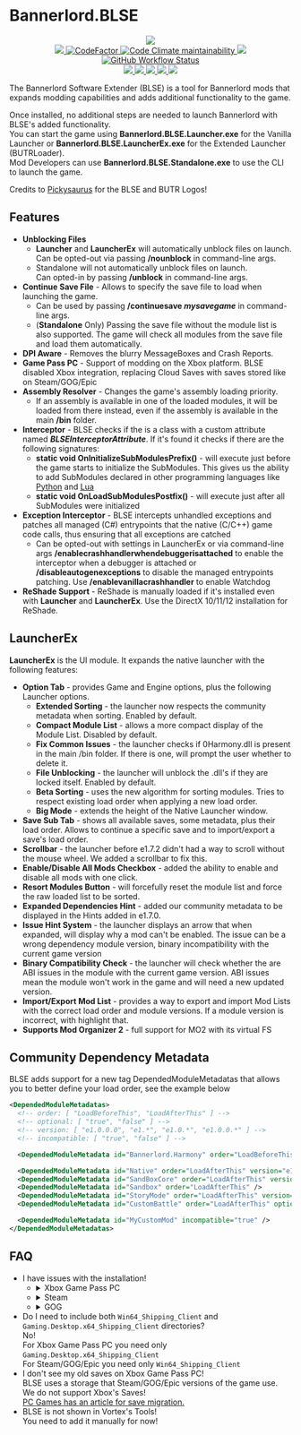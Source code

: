 # Bannerlord.BLSE
<p align="center">
  <a href="https://github.com/BUTR/Bannerlord.UIExtenderEx" alt="Logo">
    <img src="https://media.discordapp.net/attachments/422092475163869201/1083742477250465843/BLSE_SMALL_SMALL.png" />
  </a>
  </br>
  <a href="https://github.com/BUTR/Bannerlord.BLSE" alt="Lines Of Code">
    <img src="https://aschey.tech/tokei/github/BUTR/Bannerlord.BLSE?category=code" />
  </a>
  <a href="https://www.codefactor.io/repository/github/butr/bannerlord.blse">
    <img src="https://www.codefactor.io/repository/github/butr/bannerlord.blse/badge" alt="CodeFactor" />
  </a>
  <a href="https://codeclimate.com/github/BUTR/Bannerlord.BLSE/maintainability">
    <img alt="Code Climate maintainability" src="https://img.shields.io/codeclimate/maintainability-percentage/BUTR/Bannerlord.BLSE">
  </a>
  <a title="Crowdin" target="_blank" href="https://crowdin.com/project/butrloader">
    <img src="https://badges.crowdin.net/butrloader/localized.svg">
  </a>
  </br>
  <a href="https://github.com/BUTR/Bannerlord.BLSE/actions/workflows/test.yml?query=branch%3Amaster">
    <img alt="GitHub Workflow Status" src="https://img.shields.io/github/actions/workflow/status/BUTR/Bannerlord.BLSE/test.yml?branch=master&label=Game%20Stable%20and%20Beta">
  </a>
  </br>
  <a href="https://www.nexusmods.com/mountandblade2bannerlord/mods/1" alt="NexusMods BLSE">
    <img src="https://img.shields.io/badge/NexusMods-BLSE-yellow.svg" />
  </a>
  <a href="https://www.nexusmods.com/mountandblade2bannerlord/mods/1" alt="NexusMods BLSE">
    <img src="https://img.shields.io/endpoint?url=https%3A%2F%2Fnexusmods-version-pzk4e0ejol6j.runkit.sh%3FgameId%3Dmountandblade2bannerlord%26modId%3D1" />
  </a>
  <a href="https://www.nexusmods.com/mountandblade2bannerlord/mods/1" alt="NexusMods BLSE">
    <img src="https://img.shields.io/endpoint?url=https%3A%2F%2Fnexusmods-downloads-ayuqql60xfxb.runkit.sh%2F%3Ftype%3Dunique%26gameId%3D3174%26modId%3D1" />
  </a>
  <a href="https://www.nexusmods.com/mountandblade2bannerlord/mods/1" alt="NexusMods BLSE">
    <img src="https://img.shields.io/endpoint?url=https%3A%2F%2Fnexusmods-downloads-ayuqql60xfxb.runkit.sh%2F%3Ftype%3Dtotal%26gameId%3D3174%26modId%3D1" />
  </a>
  <a href="https://www.nexusmods.com/mountandblade2bannerlord/mods/1" alt="NexusMods BLSE">
    <img src="https://img.shields.io/endpoint?url=https%3A%2F%2Fnexusmods-downloads-ayuqql60xfxb.runkit.sh%2F%3Ftype%3Dviews%26gameId%3D3174%26modId%3D1" />
  </a>
  </br>
  <!--
  <img src="https://staticdelivery.nexusmods.com/mods/3174/images/2513/2513-1612129311-35018174.png" width="800">
  -->
</p>

The Bannerlord Software Extender (BLSE) is a tool for Bannerlord mods that expands modding capabilities and adds additional functionality to the game.  
  
Once installed, no additional steps are needed to launch Bannerlord with BLSE's added functionality.  
You can start the game using **Bannerlord.BLSE.Launcher.exe** for the Vanilla Launcher or **Bannerlord.BLSE.LauncherEx.exe** for the Extended Launcher (BUTRLoader).  
Mod Developers can use **Bannerlord.BLSE.Standalone.exe** to use the CLI to launch the game.  
  
Credits to [Pickysaurus](https://www.nexusmods.com/users/31179975) for the BLSE and BUTR Logos!  


## Features
* **Unblocking Files** 
  * **Launcher** and **LauncherEx** will automatically unblock files on launch.   
Can be opted-out via passing **/nounblock** in command-line args.
  * Standalone will not automatically unblock files on launch.  
Can opted-in by passing **/unblock** in command-line args.
* **Continue Save File** - Allows to specify the save file to load when launching the game.  
  * Can be used by passing **/continuesave _mysavegame_** in command-line args.  
  * (**Standalone** Only) Passing the save file without the module list is also supported. The game will check all modules from the save file and load them automatically.  
* **DPI Aware** - Removes the blurry MessageBoxes and Crash Reports.
* **Game Pass PC** - Support of modding on the Xbox platform. BLSE disabled Xbox integration, replacing Cloud Saves with saves stored like on Steam/GOG/Epic  
* **Assembly Resolver** - Changes the game's assembly loading priority.  
  * If an assembly is available in one of the loaded modules, it will be loaded from there instead, even if the assembly is available in the main **/bin** folder.  
* **Interceptor** - BLSE checks if the is a class with a custom attribute named ***BLSEInterceptorAttribute***. If it's found it checks if there are the following signatures:  
  *  **static void OnInitializeSubModulesPrefix()** - will execute just before the game starts to initialize the SubModules. This gives us the ability to add SubModules declared in other programming languages like [Python](https://github.com/BUTR/Bannerlord.Python) and [Lua](https://github.com/BUTR/Bannerlord.Lua)  
  * **static void OnLoadSubModulesPostfix()** - will execute just after all SubModules were initialized  
* **Exception Interceptor** - BLSE intercepts unhandled exceptions and patches all managed (C#) entrypoints that the native (C/C++) game code calls, thus ensuring that all exceptions are catched
  * Can be opted-out with settings in LauncherEx or via command-line args **/enablecrashhandlerwhendebuggerisattached** to enable the interceptor when a debugger is attached or **/disableautogenexceptions** to disable the managed entrypoints patching. Use **/enablevanillacrashhandler** to enable Watchdog
* **ReShade Support** - ReShade is manually loaded if it's installed even with **Launcher** and **LauncherEx**. Use the DirectX 10/11/12 installation for ReShade.

## LauncherEx
**LauncherEx** is the UI module. It expands the native launcher with the following features:
* **Option Tab** - provides Game and Engine options, plus the following Launcher options.
  * **Extended Sorting** - the launcher now respects the community metadata when sorting. Enabled by default.
  * **Compact Module List** - allows a more compact display of the Module List. Disabled by default.
  * **Fix Common Issues** - the launcher checks if 0Harmony.dll is present in the main /bin folder. If there is one, will prompt the user whether to delete it.
  * **File Unblocking** - the launcher will unblock the .dll's if they are locked itself. Enabled by default.
  * **Beta Sorting** - uses the new algorithm for sorting modules. Tries to respect existing load order when applying a new load order.
  * **Big Mode** - extends the height of the Native Launcher window.
* **Save Sub Tab** - shows all available saves, some metadata, plus their load order. Allows to continue a specific save and to import/export a save's load order.
* **Scrollbar** - the launcher before e1.7.2 didn't had a way to scroll without the mouse wheel. We added a scrollbar to fix this.
* **Enable/Disable All Mods Checkbox** - added the ability to enable and disable all mods with one click.
* **Resort Modules Button** - will forcefully reset the module list and force the raw loaded list to be sorted.
* **Expanded Dependencies Hint** - added our community metadata to be displayed in the Hints added in e1.7.0.
* **Issue Hint System** - the launcher displays an arrow that when expanded, will display why a mod can't be enabled. The issue can be a wrong dependency module version, binary incompatibility with the current game version
* **Binary Compatibility Check** - the launcher will check whether the are ABI issues in the module with the current game version. ABI issues mean the module won't work in the game and will need a new updated version.
* **Import/Export Mod List** - provides a way to export and import Mod Lists with the correct load order and module versions. If a module version is incorrect, with highlight that.
* **Supports Mod Organizer 2** - full support for MO2 with its virtual FS

## Community Dependency Metadata
BLSE adds support for a new tag DependedModuleMetadatas that allows you to better define your load order, see the example below
```xml
<DependedModuleMetadatas>
  <!-- order: [ "LoadBeforeThis", "LoadAfterThis" ] -->
  <!-- optional: [ "true", "false" ] -->
  <!-- version: [ "e1.0.0.0", "e1.*", "e1.0.*", "e1.0.0.*" ] -->
  <!-- incompatible: [ "true", "false" ] -->

  <DependedModuleMetadata id="Bannerlord.Harmony" order="LoadBeforeThis" />

  <DependedModuleMetadata id="Native" order="LoadAfterThis" version="e1.4.3.*" />
  <DependedModuleMetadata id="SandBoxCore" order="LoadAfterThis" version="e1.5.*" />
  <DependedModuleMetadata id="Sandbox" order="LoadAfterThis" />
  <DependedModuleMetadata id="StoryMode" order="LoadAfterThis" version="e1.*" optional="true" />
  <DependedModuleMetadata id="CustomBattle" order="LoadAfterThis" optional="true" />

  <DependedModuleMetadata id="MyCustomMod" incompatible="true" />
</DependedModuleMetadatas>
```
  
## FAQ
* I have issues with the installation!
  * <details>
    <summary>Xbox Game Pass PC</summary>
      <p>You need to copy content of '/bin/Gaming.Desktop.x64_Shipping_Client' from BLSE to 'Mount & Blade II- Bannerlord/Content/bin/Gaming.Desktop.x64_Shipping_Client'</p>
      <img src="https://media.discordapp.net/attachments/422092475163869201/1088721252702765126/image.png" alt="BLSE Installation Path" width="500">
      <p>You need to copy content of 'Modules/Bannerlord.Harmony' from Harmony to 'Mount & Blade II- Bannerlord/Content/Modules/Bannerlord.Harmony'</p>
      <img src="https://media.discordapp.net/attachments/422092475163869201/1088721253692616775/image.png" alt="Bannerlord.Harmony Installation Path" width="500">
    </details>
  * <details>
    <summary>Steam</summary>
      <p>You need to copy content of '/bin/Win64_Shipping_Client' from BLSE to 'Mount & Blade II Bannerlord/bin/Win64_Shipping_Client'</p>
      <img src="https://media.discordapp.net/attachments/422092475163869201/1088721252962807818/image.png" alt="BLSE Installation Path" width="500">
      <p>You need to copy content of 'Modules/Bannerlord.Harmony' from Harmony to 'Mount & Blade II Bannerlord/Modules/Bannerlord.Harmony'</p>
      <img src="https://media.discordapp.net/attachments/422092475163869201/1088721253478711407/image.png" alt="Bannerlord.Harmony Installation Path" width="500">
    </details>
  * <details>
    <summary>GOG</summary>
      <p>You need to copy content of '/bin/Win64_Shipping_Client' from BLSE to 'Mount & Blade II Bannerlord/bin/Win64_Shipping_Client'</p>
      <img src="https://media.discordapp.net/attachments/422092475163869201/1088721253185097758/image.png" alt="BLSE Installation Path" width="500">
      <p>You need to copy content of 'Modules/Bannerlord.Harmony' from Harmony to 'Mount & Blade II Bannerlord/Modules/Bannerlord.Harmony'</p>
      <img src="https://media.discordapp.net/attachments/422092475163869201/1088725020458614794/image.png" alt="Bannerlord.Harmony Installation Path" width="500">
    </details>
* Do I need to include both `Win64_Shipping_Client` and `Gaming.Desktop.x64_Shipping_Client` directories?  
No!  
For Xbox Game Pass PC you need only `Gaming.Desktop.x64_Shipping_Client`  
For Steam/GOG/Epic you need only `Win64_Shipping_Client`  
* I don't see my old saves on Xbox Game Pass PC!  
BLSE uses a storage that Steam/GOG/Epic versions of the game use. We do not support Xbox's Saves!  
[PC Games has an article for save migration.](https://www.pcgamesn.com/xbox-game-pass-pc-steam)
* BLSE is not shown in Vortex's Tools!    
You need to add it manually for now!
